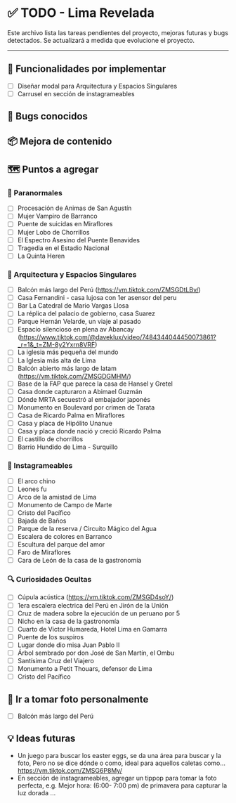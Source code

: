 # ✅ TODO - Lima Revelada

Este archivo lista las tareas pendientes del proyecto, mejoras futuras y bugs detectados. Se actualizará a medida que evolucione el proyecto.

---

## 🔧 Funcionalidades por implementar

- [ ] Diseñar modal para Arquitectura y Espacios Singulares
- [ ] Carrusel en sección de instagrameables

## 🐞 Bugs conocidos

## 📦 Mejora de contenido

## 🗺️ Puntos a agregar

### 👻 Paranormales

- [ ] Procesación de Animas de San Agustín
- [ ] Mujer Vampiro de Barranco
- [ ] Puente de suicidas en Miraflores
- [ ] Mujer Lobo de Chorrillos
- [ ] El Espectro Asesino del Puente Benavides
- [ ] Tragedia en el Estadio Nacional
- [ ] La Quinta Heren

### 🏢 Arquitectura y Espacios Singulares

- [ ] Balcón más largo del Perú (https://vm.tiktok.com/ZMSGDtLBv/)
- [ ] Casa Fernandini - casa lujosa con 1er asensor del peru
- [ ] Bar La Catedral de Mario Vargas Llosa
- [ ] La réplica del palacio de gobierno, casa Suarez
- [ ] Parque Hernán Velarde, un viaje al pasado
- [ ] Espacio silencioso en plena av Abancay (https://www.tiktok.com/@daveklux/video/7484344044450073861?_r=1&_t=ZM-8y2Yxrn8VRF)
- [ ] La iglesia más pequeña del mundo
- [ ] La Iglesia más alta de Lima
- [ ] Balcón abierto más largo de latam (https://vm.tiktok.com/ZMSGDGMHM/)
- [ ] Base de la FAP que parece la casa de Hansel y Gretel
- [ ] Casa donde capturaron a Abimael Guzmán
- [ ] Dónde MRTA secuestró al embajador japonés
- [ ] Monumento en Boulevard por crimen de Tarata
- [ ] Casa de Ricardo Palma en Miraflores
- [ ] Casa y placa de Hipólito Unanue
- [ ] Casa y placa donde nació y creció Ricardo Palma
- [ ] El castillo de chorrillos
- [ ] Barrio Hundido de Lima - Surquillo

### 📸 Instagrameables

- [ ] El arco chino
- [ ] Leones fu
- [ ] Arco de la amistad de Lima
- [ ] Monumento de Campo de Marte
- [ ] Cristo del Pacífico
- [ ] Bajada de Baños
- [ ] Parque de la reserva / Circuito Mágico del Agua
- [ ] Escalera de colores en Barranco
- [ ] Escultura del parque del amor
- [ ] Faro de Miraflores
- [ ] Cara de León de la casa de la gastronomía

### 🔍 Curiosidades Ocultas

- [ ] Cúpula acústica (https://vm.tiktok.com/ZMSGD4soY/)
- [ ] 1era escalera electrica del Perú en Jirón de la Unión
- [ ] Cruz de madera sobre la ejecución de un peruano por 5
- [ ] Nicho en la casa de la gastronomía
- [ ] Cuarto de Victor Humareda, Hotel Lima en Gamarra
- [ ] Puente de los suspiros
- [ ] Lugar donde dio misa Juan Pablo II
- [ ] Árbol sembrado por don José de San Martín, el Ombu
- [ ] Santísima Cruz del Viajero
- [ ] Monumento a Petit Thouars, defensor de Lima
- [ ] Cristo del Pacífico

## 📸 Ir a tomar foto personalmente

- [ ] Balcón más largo del Perú

## 💡 Ideas futuras

- Un juego para buscar los easter eggs, se da una área para buscar y la foto, Pero no se dice dónde o como, ideal para aquellos caletas como... https://vm.tiktok.com/ZMSG6P8My/
- En sección de instagrameables, agregar un tippop para tomar la foto perfecta, e.g. Mejor hora: (6:00- 7:00 pm) de primavera para capturar la luz dorada ...
